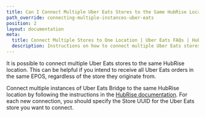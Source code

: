 ```yaml
---
title: Can I Connect Multiple Uber Eats Stores to the Same HubRise Location?
path_override: connecting-multiple-instances-uber-eats
position: 2
layout: documentation
meta:
  title: Connect Multiple Stores to One Location | Uber Eats FAQs | HubRise
  description: Instructions on how to connect multiple Uber Eats stores with the same HubRise location.
---
```


It is possible to connect multiple Uber Eats stores to the same HubRise location. This can be helpful if you intend to receive all Uber Eats orders in the same EPOS, regardless of the store they originate from.

Connect multiple instances of Uber Eats Bridge to the same HubRise location by following the instructions in the [HubRise documentation](/docs/faqs/connect-multiple-instances-same-app/). For each new connection, you should specify the Store UUID for the Uber Eats store you want to connect.
